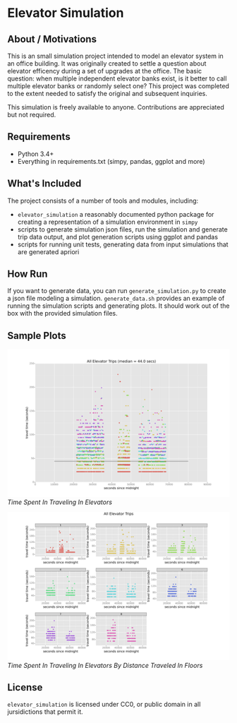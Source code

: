 # Elevator Simulation

## About / Motivations

This is an small simulation project intended to model an elevator system in an office building. It was originally created to settle a question about elevator efficency during a set of upgrades at the office. The basic question: when multiple independent elevator banks exist, is it better to call multiple elevator banks or randomly select one? This project was completed to the extent needed to satisfy the original and subsequent inquiries. 

This simulation is freely available to anyone. Contributions are appreciated but not required.

## Requirements

* Python 3.4+
* Everything in requirements.txt (simpy, pandas, ggplot and more)

## What's Included

The project consists of a number of tools and modules, including:

* `elevator_simulation` a reasonably documented python package for creating a representation of a simulation environment in `simpy`
* scripts to generate simulation json files, run the simulation and generate trip data output, and plot generation scripts using ggplot and pandas
* scripts for running unit tests, generating data from input simulations that are generated apriori

## How Run

If you want to generate data, you can run `generate_simulation.py` to create a json file modeling a simulation. `generate_data.sh` provides an example of running the simulation scripts and generating plots. It should work out of the box with the provided simulation files.

## Sample Plots

![](data/travel_time_point_random.png)
*Time Spent In Traveling In Elevators*

![](data/travel_time_point_by_distance_random.png)
_Time Spent In Traveling In Elevators By Distance Traveled In Floors_

## License

`elevator_simulation` is licensed under CC0, or public domain in all jursidictions that permit it.
